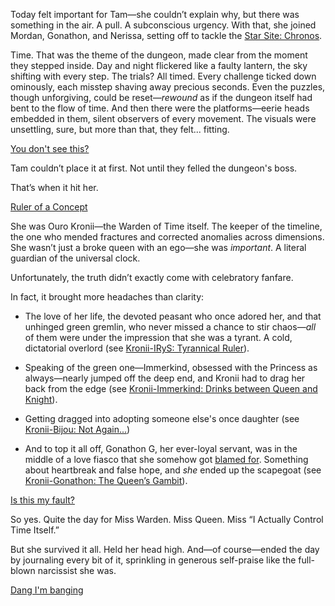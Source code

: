 <!-- title: Ouro Kronii -->
<!-- status: Alive -->

Today felt important for Tam—she couldn’t explain why, but there was something in the air. A pull. A subconscious urgency. With that, she joined Mordan, Gonathon, and Nerissa, setting off to tackle the [Star Site: Chronos](https://www.youtube.com/live/YVyeKQ-6Ka8?si=eMc-IJaSIceRJmM9&t=685).

Time. That was the theme of the dungeon, made clear from the moment they stepped inside. Day and night flickered like a faulty lantern, the sky shifting with every step. The trials? All timed. Every challenge ticked down ominously, each misstep shaving away precious seconds. Even the puzzles, though unforgiving, could be reset—_rewound_ as if the dungeon itself had bent to the flow of time. And then there were the platforms—eerie heads embedded in them, silent observers of every movement. The visuals were unsettling, sure, but more than that, they felt... fitting.

[You don't see this?](#embed:https://www.youtube.com/live/YVyeKQ-6Ka8?si=W5py9gmL5DGzScvo&t=3497)

Tam couldn’t place it at first. Not until they felled the dungeon's boss.

That’s when it hit her.

[Ruler of a Concept](#embed:https://www.youtube.com/live/YVyeKQ-6Ka8?si=8HyG-8VqesNR7ggs&t=4112)

She was Ouro Kronii—the Warden of Time itself. The keeper of the timeline, the one who mended fractures and corrected anomalies across dimensions. She wasn’t just a broke queen with an ego—she was _important_. A literal guardian of the universal clock.

Unfortunately, the truth didn’t exactly come with celebratory fanfare.

In fact, it brought more headaches than clarity:

- The love of her life, the devoted peasant who once adored her, and that unhinged green gremlin, who never missed a chance to stir chaos—_all_ of them were under the impression that she was a tyrant. A cold, dictatorial overlord (see [Kronii-IRyS: Tyrannical Ruler](#edge:irys-kronii)).

- Speaking of the green one—Immerkind, obsessed with the Princess as always—nearly jumped off the deep end, and Kronii had to drag her back from the edge (see [Kronii-Immerkind: Drinks between Queen and Knight](#edge:cecilia-kronii)).

- Getting dragged into adopting someone else's once daughter (see [Kronii-Bijou: Not Again...](#edge:bijou-kronii))

- And to top it all off, Gonathon G, her ever-loyal servant, was in the middle of a love fiasco that she somehow got [blamed for](https://www.youtube.com/live/YVyeKQ-6Ka8?si=52HWNzLYw1YlgPp8&t=10344). Something about heartbreak and false hope, and _she_ ended up the scapegoat (see [Kronii-Gonathon: The Queen’s Gambit](#edge:kronii-gigi)).

[Is this my fault?](#embed:https://www.youtube.com/live/YVyeKQ-6Ka8?si=vXgt9AUn-I4rIQ5o&t=11385)

So yes. Quite the day for Miss Warden. Miss Queen. Miss “I Actually Control Time Itself.”

But she survived it all. Held her head high. And—of course—ended the day by journaling every bit of it, sprinkling in generous self-praise like the full-blown narcissist she was.

[Dang I'm banging](#embed:https://www.youtube.com/live/YVyeKQ-6Ka8?si=3B-YlidTxv54ltwN&t=12964)
